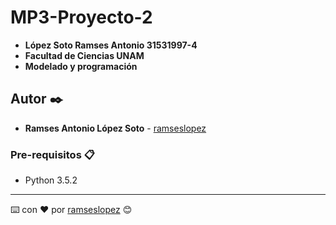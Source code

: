 # MP3-Proyecto-2

* **López Soto Ramses Antonio 31531997-4**
* **Facultad de Ciencias UNAM**
* **Modelado y programación**

## Autor ✒️
* **Ramses Antonio López Soto** - [ramseslopez](https://github.com/ramseslopez)

### Pre-requisitos 📋

* Python 3.5.2

---
⌨️ con ❤️ por [ramseslopez](https://github.com/ramseslopez) 😊